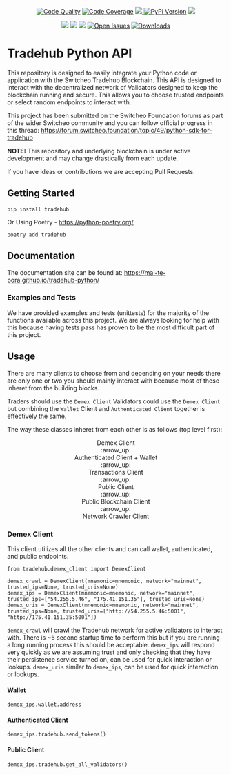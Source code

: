 <p align="center">
    <a href="https://scrutinizer-ci.com/g/Mai-Te-Pora/tradehub-python/">
        <img src="https://img.shields.io/scrutinizer/quality/g/mai-te-pora/tradehub-python/main" alt="Code Quality"></a>
    <a href="https://app.codecov.io/gh/Mai-Te-Pora/tradehub-python/">
        <img src="https://img.shields.io/codecov/c/github/mai-te-pora/tradehub-python" alt="Code Coverage"></a>
    <a href="https://libraries.io/github/Mai-Te-Pora/tradehub-python" alt="Dependcy Status">
        <img src="https://img.shields.io/librariesio/github/Mai-Te-Pora/tradehub-python">
    <a href="https://pypi.org/project/tradehub/">
        <img src="https://img.shields.io/pypi/v/tradehub" alt="PyPi Version"/></a>
    <a href="https://pypi.org/project/tradehub/#history">
        <img src="https://img.shields.io/pypi/pyversions/tradehub"/></a>
</p>
<p align="center">
    <a href="https://github.com/Mai-Te-Pora/tradehub-python/blob/main/LICENSE" alt="License">
        <img src="https://img.shields.io/github/license/mai-te-pora/tradehub-python" /></a>
    <a href="https://github.com/Mai-Te-Pora/tradehub-python/graphs/contributors" alt="Contributors">
        <img src="https://img.shields.io/github/contributors/Mai-Te-Pora/tradehub-python" /></a>
    <a href="https://github.com/Mai-Te-Pora/tradehub-python/pulse" alt="Commit Activity">
        <img src="https://img.shields.io/github/commit-activity/m/mai-te-pora/tradehub-python" /></a>
    <a href="https://github.com/Mai-Te-Pora/tradehub-python/issues">
        <img src="https://img.shields.io/github/issues/mai-te-pora/tradehub-python" alt="Open Issues"></a>
    <a href="">
        <img src="https://img.shields.io/pypi/dm/tradehub" alt="Downloads"></a>
</p>

# Tradehub Python API

This repository is designed to easily integrate your Python code or application with the Switcheo Tradehub Blockchain. This API is designed to interact with the decentralized network of Validators designed to keep the blockchain running and secure. This allows you to choose trusted endpoints or select random endpoints to interact with.

This project has been submitted on the Switcheo Foundation forums as part of the wider Switcheo community and you can follow official progress in this thread: https://forum.switcheo.foundation/topic/49/python-sdk-for-tradehub

**NOTE:** This repository and underlying blockchain is under active development and may change drastically from each update.

If you have ideas or contributions we are accepting Pull Requests.

## Getting Started

```
pip install tradehub
```

Or Using Poetry - https://python-poetry.org/

```
poetry add tradehub
```

## Documentation

The documentation site can be found at: https://mai-te-pora.github.io/tradehub-python/

### Examples and Tests

We have provided examples and tests (unittests) for the majority of the functions available across this project. We are always looking for help with this because having tests pass has proven to be the most difficult part of this project.

## Usage

There are many clients to choose from and depending on your needs there are only one or two you should mainly interact with because most of these inheret from the building blocks.

Traders should use the `Demex Client`
Validators could use the `Demex Client` but combining the `Wallet` Client and `Authenticated Client` together is effectively the same.

The way these classes inheret from each other is as follows (top level first):

<p style="text-align: center;">
Demex Client</br>
:arrow_up:</br>
Authenticated Client     +     Wallet</br>
:arrow_up:</br>
Transactions Client</br>
:arrow_up:</br>
Public Client</br>
:arrow_up:</br>
Public Blockchain Client</br>
:arrow_up:</br>
Network Crawler Client</br>
</p>

### Demex Client

This client utilizes all the other clients and can call wallet, authenticated, and public endpoints.

```
from tradehub.demex_client import DemexClient

demex_crawl = DemexClient(mnemonic=mnemonic, network="mainnet", trusted_ips=None, trusted_uris=None)
demex_ips = DemexClient(mnemonic=mnemonic, network="mainnet", trusted_ips=["54.255.5.46", "175.41.151.35"], trusted_uris=None)
demex_uris = DemexClient(mnemonic=mnemonic, network="mainnet", trusted_ips=None, trusted_uris=["http://54.255.5.46:5001", "http://175.41.151.35:5001"])
```

`demex_crawl` will crawl the Tradehub network for active validators to interact with. There is ~5 second startup time to perform this but if you are running a long running process this should be acceptable.
`demex_ips` will respond very quickly as we are assuming trust and only checking that they have their persistence service turned on, can be used for quick interaction or lookups.
`demex_uris` similar to `demex_ips`, can be used for quick interaction or lookups.

#### Wallet

```
demex_ips.wallet.address
```

#### Authenticated Client

```
demex_ips.tradehub.send_tokens()
```

#### Public Client

```
demex_ips.tradehub.get_all_validators()
```
